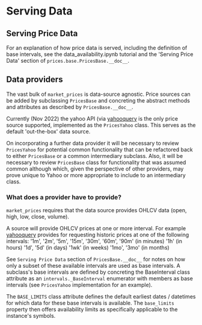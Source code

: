 # Serving Data

## Serving Price Data
For an explanation of how price data is served, including the definition of base intervals, see the data_availability.ipynb tutorial and the 'Serving Price Data' section of `prices.base.PricesBase.__doc__`.

## Data providers
The vast bulk of `market_prices` is data-source agnostic. Price sources can be added by subclassing `PricesBase` and concreting the abstract methods and attributes as described by `PricesBase.__doc__`.

Currently (Nov 2022) the yahoo API (via [yahooquery](https://yahooquery.dpguthrie.com/) is the only price source supported, implemented as the `PricesYahoo` class. This serves as the default 'out-the-box' data source.

On incorporating a further data provider it will be necessary to review `PricesYahoo` for potential common functionality that can be refactored back to either `PricesBase` or a common intermediary subclass. Also, it will be necessary to review `PricesBase` class for functionality that was assumed common although which, given the perspective of other providers, may prove unique to Yahoo or more appropriate to include to an intermediary class.

### What does a provider have to provide? 
`market_prices` requires that the data source provides OHLCV data (open, high, low, close, volume).

A source will provide OHLCV prices at one or more interval. For example [yahooquery](https://yahooquery.dpguthrie.com/) provides for requesting historic prices at one of the following intervals:
'1m', '2m', '5m', '15m', '30m', '60m', '90m'  (in minutes)
'1h'  (in hours)
'1d', '5d'  (in days)
'1wk'  (in weeks)
'1mo', '3mo'  (in months)

See `Serving Price Data` section of `PricesBase.__doc__` for notes on how only a subset of these available intervals are used as base intervals. A subclass's base intervals are defined by concreting the BaseInterval class attribute as an `intervals._BaseInterval` enumerator with members as base intervals (see `PricesYahoo` implementation for an example).

The `BASE_LIMITS` class attribute defines the default earliest dates / datetimes for which data for these base intervals is available. The `base_limits` property then offers availability limits as specifically applicable to the instance's symbols.
